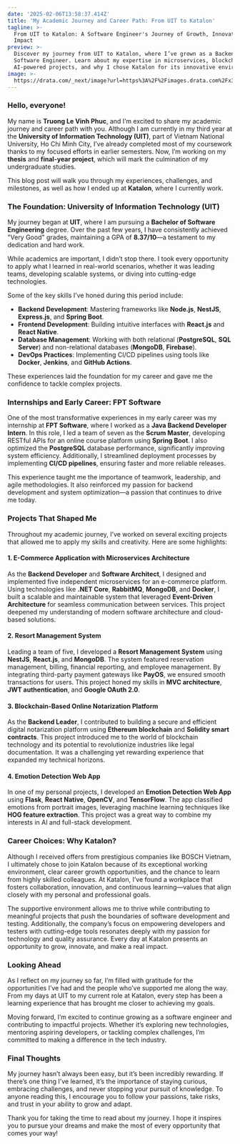 ```yaml
---
date: '2025-02-06T13:58:37.414Z'
title: 'My Academic Journey and Career Path: From UIT to Katalon'
tagline: >-
  From UIT to Katalon: A Software Engineer's Journey of Growth, Innovation, and
  Impact
preview: >-
  Discover my journey from UIT to Katalon, where I’ve grown as a Backend
  Software Engineer. Learn about my expertise in microservices, blockchain, and
  AI-powered projects, and why I chose Katalon for its innovative environment
image: >-
  https://drata.com/_next/image?url=https%3A%2F%2Fimages.drata.com%2Fx3hoqyjm3c27%2F3ZgNIgysJIPXiLgyauhVSl%2Fbac01c12c8bfe1c5a83ae01718814cbc%2Fkatalon.png&w=3840&q=75
---
```

### **Hello, everyone!**

My name is **Truong Le Vinh Phuc**, and I’m excited to share my academic journey and career path with you. Although I am currently in my third year at the **University of Information Technology (UIT)**, part of Vietnam National University, Ho Chi Minh City, I’ve already completed most of my coursework thanks to my focused efforts in earlier semesters. Now, I’m working on my **thesis** and **final-year project**, which will mark the culmination of my undergraduate studies. 

This blog post will walk you through my experiences, challenges, and milestones, as well as how I ended up at **Katalon**, where I currently work.


### **The Foundation: University of Information Technology (UIT)**

My journey began at **UIT**, where I am pursuing a **Bachelor of Software Engineering** degree. Over the past few years, I have consistently achieved "Very Good" grades, maintaining a GPA of **8.37/10**—a testament to my dedication and hard work. 

While academics are important, I didn’t stop there. I took every opportunity to apply what I learned in real-world scenarios, whether it was leading teams, developing scalable systems, or diving into cutting-edge technologies.

Some of the key skills I’ve honed during this period include:

- **Backend Development**: Mastering frameworks like **Node.js**, **NestJS**, **Express.js**, and **Spring Boot**.
- **Frontend Development**: Building intuitive interfaces with **React.js** and **React Native**.
- **Database Management**: Working with both relational (**PostgreSQL**, **SQL Server**) and non-relational databases (**MongoDB**, **Firebase**).
- **DevOps Practices**: Implementing CI/CD pipelines using tools like **Docker**, **Jenkins**, and **GitHub Actions**.

These experiences laid the foundation for my career and gave me the confidence to tackle complex projects.


### **Internships and Early Career: FPT Software**

One of the most transformative experiences in my early career was my internship at **FPT Software**, where I worked as a **Java Backend Developer Intern**. In this role, I led a team of seven as the **Scrum Master**, developing RESTful APIs for an online course platform using **Spring Boot**. I also optimized the **PostgreSQL** database performance, significantly improving system efficiency. Additionally, I streamlined deployment processes by implementing **CI/CD pipelines**, ensuring faster and more reliable releases.

This experience taught me the importance of teamwork, leadership, and agile methodologies. It also reinforced my passion for backend development and system optimization—a passion that continues to drive me today.

### **Projects That Shaped Me**

Throughout my academic journey, I’ve worked on several exciting projects that allowed me to apply my skills and creativity. Here are some highlights:

#### 1. **E-Commerce Application with Microservices Architecture**

As the **Backend Developer** and **Software Architect**, I designed and implemented five independent microservices for an e-commerce platform. Using technologies like **.NET Core**, **RabbitMQ**, **MongoDB**, and **Docker**, I built a scalable and maintainable system that leveraged **Event-Driven Architecture** for seamless communication between services. This project deepened my understanding of modern software architecture and cloud-based solutions.


#### 2. **Resort Management System**

Leading a team of five, I developed a **Resort Management System** using **NestJS**, **React.js**, and **MongoDB**. The system featured reservation management, billing, financial reporting, and employee management. By integrating third-party payment gateways like **PayOS**, we ensured smooth transactions for users. This project honed my skills in **MVC architecture**, **JWT authentication**, and **Google OAuth 2.0**.


#### 3. **Blockchain-Based Online Notarization Platform**

As the **Backend Leader**, I contributed to building a secure and efficient digital notarization platform using **Ethereum blockchain** and **Solidity smart contracts**. This project introduced me to the world of blockchain technology and its potential to revolutionize industries like legal documentation. It was a challenging yet rewarding experience that expanded my technical horizons.


#### 4. **Emotion Detection Web App**

In one of my personal projects, I developed an **Emotion Detection Web App** using **Flask**, **React Native**, **OpenCV**, and **TensorFlow**. The app classified emotions from portrait images, leveraging machine learning techniques like **HOG feature extraction**. This project was a great way to combine my interests in AI and full-stack development.


### **Career Choices: Why Katalon?**

Although I received offers from prestigious companies like BOSCH Vietnam, I ultimately chose to join Katalon because of its exceptional working environment, clear career growth opportunities, and the chance to learn from highly skilled colleagues. At Katalon, I’ve found a workplace that fosters collaboration, innovation, and continuous learning—values that align closely with my personal and professional goals. 

The supportive environment allows me to thrive while contributing to meaningful projects that push the boundaries of software development and testing. Additionally, the company’s focus on empowering developers and testers with cutting-edge tools resonates deeply with my passion for technology and quality assurance. Every day at Katalon presents an opportunity to grow, innovate, and make a real impact.


### **Looking Ahead**

As I reflect on my journey so far, I’m filled with gratitude for the opportunities I’ve had and the people who’ve supported me along the way. From my days at UIT to my current role at Katalon, every step has been a learning experience that has brought me closer to achieving my goals.

Moving forward, I’m excited to continue growing as a software engineer and contributing to impactful projects. Whether it’s exploring new technologies, mentoring aspiring developers, or tackling complex challenges, I’m committed to making a difference in the tech industry.


### **Final Thoughts**

My journey hasn’t always been easy, but it’s been incredibly rewarding. If there’s one thing I’ve learned, it’s the importance of staying curious, embracing challenges, and never stopping your pursuit of knowledge. To anyone reading this, I encourage you to follow your passions, take risks, and trust in your ability to grow and adapt.

Thank you for taking the time to read about my journey. I hope it inspires you to pursue your dreams and make the most of every opportunity that comes your way!
